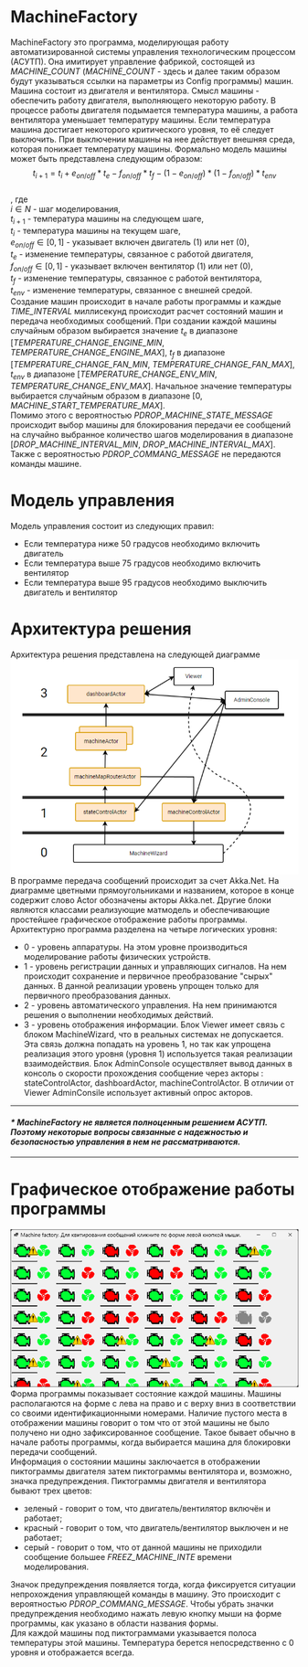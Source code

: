 # MachineFactory  
MachineFactory это программа, моделирующая работу автоматизированной системы управления технологическим процессом (АСУТП). Она имитирует управление фабрикой, состоящей из _MACHINE_COUNT_ (_MACHINE_COUNT_ - здесь и далее таким образом будут указываться ссылки на параметры из Config программы) машин.  
Машина состоит из двигателя и вентилятора. Смысл машины - обеспечить работу двигателя, выполняющего некоторую работу. В процессе работы двигателя подымается температура машины, а работа вентилятора уменьшает температуру машины. Если температура машина достигает некоторого критического уровня, то её следует выключить. При выключении машины на нее действует внешняя среда, которая понижает температуру машины. Формально модель машины может быть представлена следующим образом:  
$$t_{i+1} = t_i + e_{on/off} * t_e - f_{on/off} * t_f - (1 - e_{on/off} ) * (1 - f_{on/off} ) * t_{env}$$   
, где   
$i {\in} N$ - шаг моделирования,  
$t_{i+1}$ - температура машины на следующем шаге,  
$t_i$ - температура машины на текущем шаге,  
$e_{on/off} {\in} [0,1]$ - указывает включен двигатель (1) или нет (0),  
$t_e$ - изменение температуры, связанное с работой двигателя,  
$f_{on/off} {\in} [0,1]$ - указывает включен вентилятор (1) или нет (0),  
$t_f$ - изменение температуры, связанное с работой вентилятора,  
$t_{env}$ - изменение температуры, связанное с внешней средой.  
Создание машин происходит в начале работы программы и каждые _TIME_INTERVAL_ миллисекунд происходит расчет состояний машин и передача необходимых сообщений. При создании каждой машины случайным образом выбирается значение $t_e$ в диапазоне [_TEMPERATURE_CHANGE_ENGINE_MIN_, _TEMPERATURE_CHANGE_ENGINE_MAX_], $t_f$ в диапазоне [_TEMPERATURE_CHANGE_FAN_MIN_, _TEMPERATURE_CHANGE_FAN_MAX_], $t_{env}$ в диапазоне [_TEMPERATURE_CHANGE_ENV_MIN_, _TEMPERATURE_CHANGE_ENV_MAX_]. Начальное значение температуры выбирается случайным образом в диапазоне [0, _MACHINE_START_TEMPERATURE_MAX_].  
Помимо этого с вероятностью _PDROP_MACHINE_STATE_MESSAGE_ происходит выбор машины для блокирования передачи ее сообщений на случайно выбранное количество шагов моделирования в диапазоне  [_DROP_MACHINE_INTERVAL_MIN_, _DROP_MACHINE_INTERVAL_MAX_]. Также с вероятностью _PDROP_COMMANG_MESSAGE_ не передаются команды машине.  
  
# Модель управления  
Модель управления состоит из следующих правил:  
- Если температура ниже 50 градусов необходимо включить двигатель
- Если температура выше 75 градусов необходимо включить вентилятор
- Если температура выше 95 градусов необходимо выключить двигатель и вентилятор

# Архитектура решения  
Архитектура решения представлена на следующей диаграмме  
![diagram](image/diagr2.png)  
В программе передача сообщений происходит за счет Akka.Net. На диаграмме цветными прямоугольниками и названием, которое в конце содержит слово Actor обозначены акторы Akka.net. Другие блоки являются классами реализующие матмодель и обеспечивающие простейшее графическое отображение работы программы.  
Архитектурно программа разделена на четыре логических уровня:
- 0 - уровень аппаратуры. На этом уровне производиться моделирование работы физических устройств.
- 1 - уровень регистрации данных и управляющих сигналов. На нем происходит сохранение и первичное преобразование "сырых" данных. В данной реализации уровень упрощен только для первичного преобразования данных.
- 2 - уровень автоматического управления. На нем принимаются решения о выполнении необходимых действий.
- 3 - уровень отображения информации. Блок Viewer имеет связь с блоком MachineWizard, что в реальных системах не допускается. Эта связь должна попадать на уровень 1, но так как упрощена реализация этого уровня (уровня 1) используется такая  реализации взаимодействия.  Блок AdminConsole осуществляет вывод данных в консоль о скорости прохождения сообщение через акторы : stateControlActor, dashboardActor, machineControlActor. В отличии от Viewer AdminConsile использует активный опрос акторов.  
---
#### _* MachineFactory не является полноценным решением АСУТП. Поэтому некоторые вопросы связанные с надежностью и безопасностью управления в нем не рассматриваются._  
---  
# Графическое отображение работы программы  
![Prg](./image/prg.png)  
Форма программы показывает состояние каждой машины. Машины располагаются на форме с лева на право и с верху вниз в соответствии со своими идентификационными номерами. Наличие пустого места в отображении машины говорит о том что от этой машины не было получено ни одно зафиксированное сообщение. Такое бывает обычно в начале работы программы, когда выбирается машина для блокировки передачи сообщений.  
Информация о состоянии машины заключается в отображении пиктограммы двигателя затем пиктограммы вентилятора и, возможно, значка предупреждения. Пиктограммы двигателя и вентилятора бывают трех цветов:
- зеленый - говорит о том, что двигатель/вентилятор включён и работает;
- красный - говорит о том, что двигатель/вентилятор выключен и не работает;
- серый - говорит о том, что от данной машины не приходили сообщение большее _FREEZ_MACHINE_INTE_ времени моделирования.  

Значок предупреждения появляется тогда, когда фиксируется ситуации непрохождения управляющей команды в машину. Это происходит с вероятностью _PDROP_COMMANG_MESSAGE_. Чтобы убрать значки предупреждения необходимо нажать левую кнопку мыши на форме программы, как указано в области названия формы.  
Для каждой машины под пиктограммами указывается полоса температуры этой машины. Температура берется непосредственно с 0 уровня и отображается всегда. 

